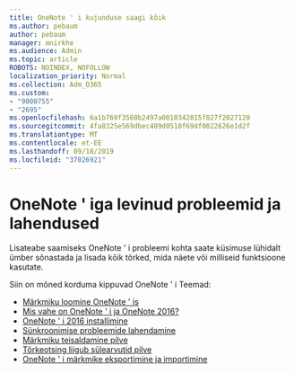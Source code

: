 ```yaml
---
title: OneNote ' i kujunduse saagi kõik
ms.author: pebaum
author: pebaum
manager: mnirkhe
ms.audience: Admin
ms.topic: article
ROBOTS: NOINDEX, NOFOLLOW
localization_priority: Normal
ms.collection: Adm_O365
ms.custom:
- "9000755"
- "2695"
ms.openlocfilehash: 6a1b769f3560b2497a0010342015f027f2027120
ms.sourcegitcommit: 4fa8325e569dbec489d0518f69df0022626e1d2f
ms.translationtype: MT
ms.contentlocale: et-EE
ms.lasthandoff: 09/18/2019
ms.locfileid: "37026921"
---
```

# <a name="common-issues-and-resolutions-with-onenote"></a>OneNote ' iga levinud probleemid ja lahendused

Lisateabe saamiseks OneNote ' i probleemi kohta saate küsimuse lühidalt ümber sõnastada ja lisada kõik tõrked, mida näete või milliseid funktsioone kasutate.

Siin on mõned korduma kippuvad OneNote ' i Teemad:

- [Märkmiku loomine OneNote ' is](https://support.office.com/article/create-a-notebook-in-onenote-6be33cf9-f7c3-4421-9d74-469a259952d3)
- [Mis vahe on OneNote ' i ja OneNote 2016?](https://support.office.com/article/a624e692-b78b-4c09-b07f-46181958118f)
- [OneNote ' i 2016 installimine](https://support.office.com/article/c08068d8-b517-4464-9ff2-132cb9c45c08)
- [Sünkroonimise probleemide lahendamine](https://support.office.com/article/299495ef-66d1-448f-90c1-b785a6968d45)
- [Märkmiku teisaldamine pilve](https://support.office.com/article/d5c28b91-7b9c-45be-8f0c-529bdbba019a)
- [Tõrkeotsing liigub sülearvutid pilve](https://support.office.com/article/70528107-11dc-4f3f-b695-b150059dfd78)
- [OneNote ' i märkmike eksportimine ja importimine](https://support.office.com/article/a4b60da5-8f33-464e-b1ba-b95ce540f309)